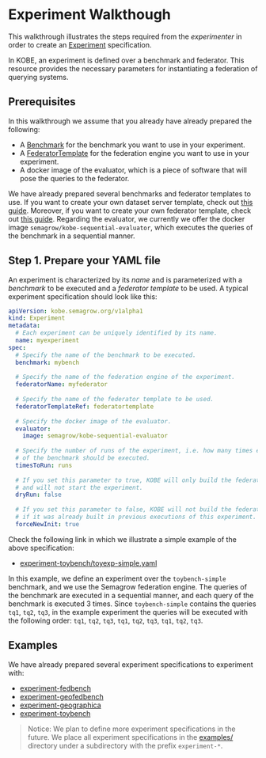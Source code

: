 # Experiment Walkthough

This walkthrough illustrates the steps required from the *experimenter* in order
to create an [Experiment](../operator/docs/api.md#experiment) specification.

In KOBE, an experiment is defined over a benchmark and federator. This resource
provides the necessary parameters for instantiating a federation of querying
systems.

## Prerequisites

In this walkthrough we assume that you already have already prepared the
following:

* A [Benchmark](../operator/docs/api.md#benchmark) for the benchmark you want to
  use in your experiment.
* A [FederatorTemplate](../operator/docs/api.md#federatortemplate) for the
  federation engine you want to use in your experiment.
* A docker image of the evaluator, which is a piece of software that will pose
  the queries to the federator.

We have already prepared several benchmarks and federator templates to use. If
you want to create your own dataset server template, check out [this
guide](./benchmarkWalkthrough.md). Moreover, if you want to create your own
federator template, check out [this guide](..). Regarding the evaluator, we
currently we offer the docker image `semagrow/kobe-sequential-evaluator`, which
executes the queries of the benchmark in a sequential manner.

## Step 1. Prepare your YAML file

An experiment is characterized by its *name* and is parameterized with a
*benchmark* to be executed and a *federator template* to be used. A typical
experiment specification should look like this:

```yaml
apiVersion: kobe.semagrow.org/v1alpha1
kind: Experiment
metadata:
  # Each experiment can be uniquely identified by its name.
  name: myexperiment
spec:
  # Specify the name of the benchmark to be executed.
  benchmark: mybench
  
  # Specify the name of the federation engine of the experiment.
  federatorName: myfederator
  
  # Specify the name of the federator template to be used.
  federatorTemplateRef: federatortemplate
  
  # Specify the docker image of the evaluator.
  evaluator:
    image: semagrow/kobe-sequential-evaluator
  
  # Specify the number of runs of the experiment, i.e. how many times each query 
  # of the benchmark should be executed.
  timesToRun: runs
  
  # If you set this parameter to true, KOBE will only build the federation 
  # and will not start the experiment.
  dryRun: false
  
  # If you set this parameter to false, KOBE will not build the federation
  # if it was already built in previous executions of this experiment.
  forceNewInit: true 
```

Check the following link in which we illustrate a simple example of the above
specification:

* [experiment-toybench/toyexp-simple.yaml](../examples/experiment-toybench/toyexp-simple.yaml)

In this example, we define an experiment over the `toybench-simple` benchmark,
and we use the Semagrow federation engine. The queries of the benchmark are
executed in a sequential manner, and each query of the benchmark is executed 3
times. Since `toybench-simple` contains the queries `tq1`, `tq2`, `tq3`, in the
example experiment the queries will be executed with the following order: `tq1`,
`tq2`, `tq3`, `tq1`, `tq2`, `tq3`, `tq1`, `tq2`, `tq3`.

## Examples

We have already prepared several experiment specifications to experiment with:

* [experiment-fedbench](../examples/experiment-fedbench)
* [experiment-geofedbench](../examples/experiment-geofedbench)
* [experiment-geographica](../examples/experiment-geographica)
* [experiment-toybench](../examples/experiment-toybench)

> Notice: We plan to define more experiment specifications in the future. We
> place all experiment specifications in the [examples/](../examples/) directory
> under a subdirectory with the prefix `experiment-*`. 
